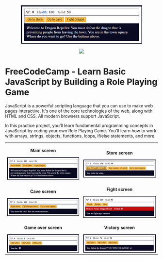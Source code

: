 <p align="center">
  <img src="./img/JavaScript-RPG-Main.png" width="400px" />
</p>

<div align="center">
  <a href="https://github.com/EdTonatto/password-manager/blob/main/LICENSE"><img src="https://img.shields.io/github/license/EdTonatto/password-manager.svg"/></a>
</div>

# FreeCodeCamp - Learn Basic JavaScript by Building a Role Playing Game
JavaScript is a powerful scripting language that you can use to make web pages interactive. It's one of the core technologies of the web, along with HTML and CSS. All modern browsers support JavaScript.

In this practice project, you'll learn fundamental programming concepts in JavaScript by coding your own Role Playing Game. You'll learn how to work with arrays, strings, objects, functions, loops, if/else statements, and more.

<div id="images" align="center">
  <table>
    <tr>
      <td align="center">
        <strong><p>Main screen</p></strong>
        <img src="./img/JavaScript-RPG-Main.png"/>
      </td>
      <td align="center">
        <strong><p>Store screen</p></strong>
        <img src="./img/JavaScript-RPG-Store.png"/>
      </td>
    </tr>
    <tr>
      <td align="center">
        <strong><p>Cave screen</p></strong>
        <img src="./img/JavaScript-RPG-Cave.png"/>
      </td>
      <td align="center">
        <strong><p>Fight screen</p></strong>
        <img src="./img/JavaScript-RPG-Fight.png"/>
      </td>
    </tr>
    <tr>
      <td align="center">
        <strong><p>Game over screen</p></strong>
        <img src="./img/JavaScript-RPG-GameOver.png"/>
      </td>
      <td align="center">
        <strong><p>Victory screen</p></strong>
        <img src="./img/JavaScript-RPG-Win.png"/>
      </td>
    </tr>
  </table>
</div>
